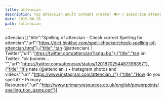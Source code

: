 ```yaml
---
title: attencian
description: Top attencian adult content creator 👁♐️ 👑 subscribe attencian to my porn site below IG attencian
date: 2019-08-26
path: /attencian
---
```


attencian
[{"title":"Spelling of attencian - Check correct Spelling for attencian","url":"https://dict.hinkhoj.com/spell-checker/check-spelling-of-attencian.html"},{"title":"tan (@attencian) | Twitter","url":"https://twitter.com/attencian?lang=bg"},{"title":"tan on Twitter: \"ok boomer… \"","url":"https://twitter.com/attencian/status/1201870254487396357"},{"title":"it's nate (@attencian_) • Instagram photos and videos","url":"https://www.instagram.com/attencian_/"},{"title":"How do you spell it? - Primary Resources","url":"http://www.primaryresources.co.uk/english/powerpoints/spelling_tion_game.ppt"}]

